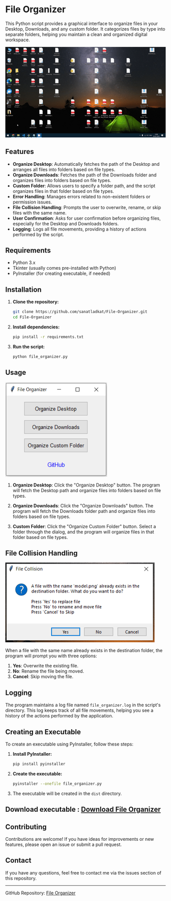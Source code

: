 # File Organizer

This Python script provides a graphical interface to organize files in your Desktop, Downloads, and any custom folder. It categorizes files by type into separate folders, helping you maintain a clean and organized digital workspace.

![File Organizer](fileorganizer.gif)

## Features

- **Organize Desktop**: Automatically fetches the path of the Desktop and arranges all files into folders based on file types.
- **Organize Downloads**: Fetches the path of the Downloads folder and organizes files into folders based on file types.
- **Custom Folder**: Allows users to specify a folder path, and the script organizes files in that folder based on file types.
- **Error Handling**: Manages errors related to non-existent folders or permission issues.
- **File Collision Handling**: Prompts the user to overwrite, rename, or skip files with the same name.
- **User Confirmation**: Asks for user confirmation before organizing files, especially for the Desktop and Downloads folders.
- **Logging**: Logs all file movements, providing a history of actions performed by the script.

## Requirements

- Python 3.x
- Tkinter (usually comes pre-installed with Python)
- PyInstaller (for creating executable, if needed)

## Installation

1. **Clone the repository:**

    ```bash
    git clone https://github.com/sanatladkat/File-Organizer.git
    cd File-Organizer
    ```

2. **Install dependencies:**

    ```bash
    pip install -r requirements.txt
    ```

3. **Run the script:**

    ```bash
    python file_organizer.py
    ```

## Usage
![GUI](GUI.PNG)

1. **Organize Desktop**: Click the "Organize Desktop" button. The program will fetch the Desktop path and organize files into folders based on file types.

2. **Organize Downloads**: Click the "Organize Downloads" button. The program will fetch the Downloads folder path and organize files into folders based on file types.

3. **Custom Folder**: Click the "Organize Custom Folder" button. Select a folder through the dialog, and the program will organize files in that folder based on file types.


## File Collision Handling

![File_Collision](File_Collision.PNG)

When a file with the same name already exists in the destination folder, the program will prompt you with three options:

1. **Yes**: Overwrite the existing file.
2. **No**: Rename the file being moved.
3. **Cancel**: Skip moving the file.

## Logging

The program maintains a log file named `file_organizer.log` in the script's directory. This log keeps track of all file movements, helping you see a history of the actions performed by the application.

## Creating an Executable

To create an executable using PyInstaller, follow these steps:

1. **Install PyInstaller:**

    ```bash
    pip install pyinstaller
    ```

2. **Create the executable:**

    ```bash
    pyinstaller --onefile file_organizer.py
    ```

3. The executable will be created in the `dist` directory.

## Download executable : [Download File Organizer](File_Organizer.exe)

## Contributing

Contributions are welcome! If you have ideas for improvements or new features, please open an issue or submit a pull request.


## Contact

If you have any questions, feel free to contact me via the issues section of this repository.

---

GitHub Repository: [File Organizer](https://github.com/sanatladkat/File-Organizer)
